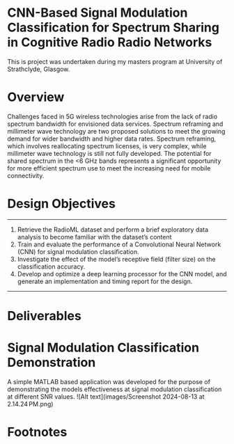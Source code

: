 # CNN-Based Signal Modulation Classification for Spectrum Sharing in Cognitive Radio Radio Networks

This is project was undertaken during my masters program at University of Strathclyde, Glasgow. 

# Overview

Challenges faced in 5G wireless technologies arise from the lack of radio spectrum bandwidth for envisioned data services. Spectrum reframing and millimeter wave technology are two proposed solutions to meet the growing demand for wider bandwidth and higher data rates. Spectrum reframing, which involves reallocating spectrum licenses, is very complex, while millimeter wave technology is still not fully developed. The potential for shared spectrum in the <6 GHz bands represents a significant opportunity for more efficient spectrum use to meet the increasing need for mobile connectivity.

# Design Objectives

---

1. Retrieve the RadioML dataset and perform a brief exploratory data analysis to become familiar with the dataset’s content
2. Train and evaluate the performance of a Convolutional Neural Network (CNN) for signal modulation classification.
3. Investigate the effect of the model’s receptive field (filter size) on the classification accuracy.
4. Develop and optimize a deep learning processor for the CNN model, and generate an implementation and timing report for the design.
---


# Deliverables


# Signal Modulation Classification Demonstration
A simple MATLAB based application was developed for the purpose of demonstrating the models effectiveness at signal modulation classification at different SNR values.
![Alt text](images/Screenshot 2024-08-13 at 2.14.24 PM.png)

# Footnotes
